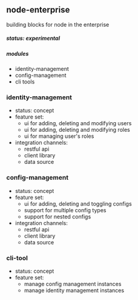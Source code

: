 ## node-enterprise

building blocks for node in the enterprise

##### status: experimental

##### modules

- identity-management
- config-management
- cli tools

### identity-management

- status: concept
- feature set:
    - ui for adding, deleting and modifying users
    - ui for adding, deleting and modifying roles
    - ui for managing user's roles
- integration channels:
    - restful api
    - client library
    - data source

### config-management

- status: concept
- feature set:
    - ui for adding, deleting and toggling configs
    - support for multiple config types
    - support for nested configs
- integration channels:
    - restful api
    - client library
    - data source

### cli-tool

- status: concept
- feature set:
    - manage config management instances
    - manage identity management instances
